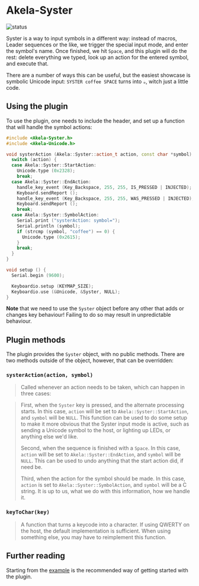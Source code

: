 # Akela-Syster

![status][st:experimental]

 [st:stable]: https://img.shields.io/badge/stable-✔-black.png?style=flat&colorA=44cc11&colorB=494e52
 [st:broken]: https://img.shields.io/badge/broken-X-black.png?style=flat&colorA=e05d44&colorB=494e52
 [st:experimental]: https://img.shields.io/badge/experimental----black.png?style=flat&colorA=dfb317&colorB=494e52

Syster is a way to input symbols in a different way: instead of macros, Leader
sequences or the like, we trigger the special input mode, and enter the symbol's
name. Once finished, we hit `Space`, and this plugin will do the rest: delete
everything we typed, look up an action for the entered symbol, and execute that.

There are a number of ways this can be useful, but the easiest showcase is
symbolic Unicode input: `SYSTER coffee SPACE` turns into `☕`, witch just a
little code.

## Using the plugin

To use the plugin, one needs to include the header, and set up a function that
will handle the symbol actions:

```c++
#include <Akela-Syster.h>
#include <Akela-Unicode.h>

void systerAction (Akela::Syster::action_t action, const char *symbol) {
  switch (action) {
  case Akela::Syster::StartAction:
    Unicode.type (0x2328);
    break;
  case Akela::Syster::EndAction:
    handle_key_event (Key_Backspace, 255, 255, IS_PRESSED | INJECTED);
    Keyboard.sendReport ();
    handle_key_event (Key_Backspace, 255, 255, WAS_PRESSED | INJECTED);
    Keyboard.sendReport ();
    break;
  case Akela::Syster::SymbolAction:
    Serial.print ("systerAction: symbol=");
    Serial.println (symbol);
    if (strcmp (symbol, "coffee") == 0) {
      Unicode.type (0x2615);
    }
    break;
  }
}

void setup () {
  Serial.begin (9600);

  Keyboardio.setup (KEYMAP_SIZE);
  Keyboardio.use (&Unicode, &Syster, NULL);
}
```

**Note** that we need to use the `Syster` object before any other that adds or
changes key behaviour! Failing to do so may result in unpredictable behaviour.

## Plugin methods

The plugin provides the `Syster` object, with no public methods. There are two
methods outside of the object, however, that can be overridden:

### `systerAction(action, symbol)`

> Called whenever an action needs to be taken, which can happen in three cases:

> First, when the `Syster` key is pressed, and the alternate processing starts.
> In this case, `action` will be set to `Akela::Syster::StartAction`, and
> `symbol` will be `NULL`. This function can be used to do some setup to make it
> more obvious that the Syster input mode is active, such as sending a Unicode
> symbol to the host, or lighting up LEDs, or anything else we'd like.
>
> Second, when the sequence is finished with a `Space`. In this case, `action`
> will be set to `Akela::Syster::EndAction`, and `symbol` will be `NULL`. This
> can be used to undo anything that the start action did, if need be.
>
> Third, when the action for the symbol should be made. In this case, `action`
> is set to `Akela::Syster::SymbolAction`, and `symbol` will be a C string. It
> is up to us, what we do with this information, how we handle it.

### `keyToChar(key)`

> A function that turns a keycode into a character. If using QWERTY on the host,
> the default implementation is sufficient. When using something else, you may
> have to reimplement this function.

## Further reading

Starting from the [example][plugin:example] is the recommended way of getting
started with the plugin.

 [plugin:example]: https://github.com/keyboardio/Akela-Syster/blob/master/examples/Syster/Syster.ino
